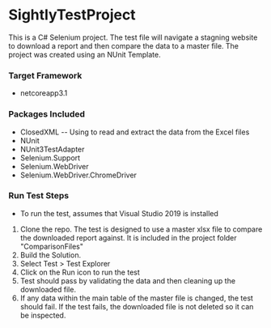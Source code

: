 # SightlyTestProject

This is a C# Selenium project. The test file will navigate a stagning website to download a report and then compare the data to a master file.
The project was created using an NUnit Template.

### Target Framework

- netcoreapp3.1

### Packages Included

- ClosedXML -- Using to read and extract the data from the Excel files
- NUnit
- NUnit3TestAdapter
- Selenium.Support
- Selenium.WebDriver
- Selenium.WebDriver.ChromeDriver

### Run Test Steps
- To run the test, assumes that Visual Studio 2019 is installed

1. Clone the repo. The test is designed to use a master xlsx file to compare the downloaded report against. It is included in the project folder "ComparisonFiles" 
2. Build the Solution.
3. Select Test > Test Explorer 
4. Click on the Run icon to run the test
5. Test should pass by validating the data and then cleaning up the downloaded file. 
6. If any data within the main table of the master file is changed, the test should fail. If the test fails, the downloaded file is not deleted so it can be inspected.
